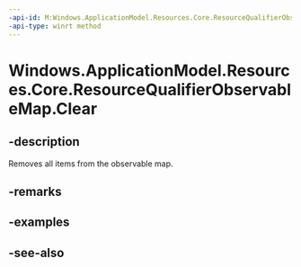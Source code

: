 ----api-id: M:Windows.ApplicationModel.Resources.Core.ResourceQualifierObservableMap.Clear
-api-type: winrt method
---<!-- Method syntaxpublic void Clear()--># Windows.ApplicationModel.Resources.Core.ResourceQualifierObservableMap.Clear## -descriptionRemoves all items from the observable map.## -remarks## -examples## -see-also